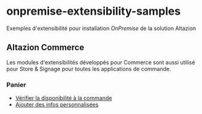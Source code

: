 # onpremise-extensibility-samples
Exemples d'extensibilité pour installation _OnPremise_ de la solution Altazion

## Altazion Commerce

Les modules d'extensibilités développés pour Commerce sont aussi utilisé pour Store & Signage pour toutes les applications de commande. 

### Panier
- [Vérifier la disponibilité à la commande](ecommerce/CheckStock/PanierCheckStock/)
- [Ajouter des infos personnalisées](ecommerce/CartContent/CartLineCustomData/)